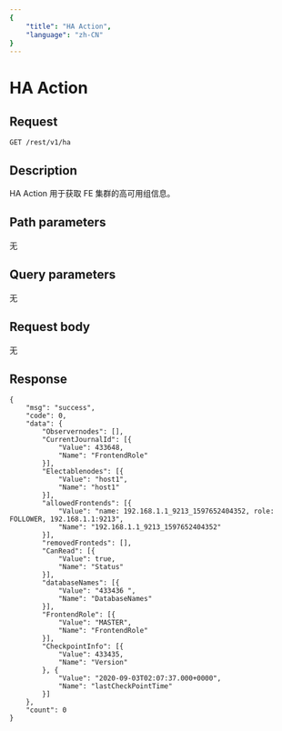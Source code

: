 ```yaml
---
{
    "title": "HA Action",
    "language": "zh-CN"
}
---
```


<!-- 
Licensed to the Apache Software Foundation (ASF) under one
or more contributor license agreements.  See the NOTICE file
distributed with this work for additional information
regarding copyright ownership.  The ASF licenses this file
to you under the Apache License, Version 2.0 (the
"License"); you may not use this file except in compliance
with the License.  You may obtain a copy of the License at

  http://www.apache.org/licenses/LICENSE-2.0

Unless required by applicable law or agreed to in writing,
software distributed under the License is distributed on an
"AS IS" BASIS, WITHOUT WARRANTIES OR CONDITIONS OF ANY
KIND, either express or implied.  See the License for the
specific language governing permissions and limitations
under the License.
-->

# HA Action

## Request

```
GET /rest/v1/ha
```

## Description

HA Action 用于获取 FE 集群的高可用组信息。
    
## Path parameters

无

## Query parameters

无

## Request body

无

## Response

```
{
	"msg": "success",
	"code": 0,
	"data": {
		"Observernodes": [],
		"CurrentJournalId": [{
			"Value": 433648,
			"Name": "FrontendRole"
		}],
		"Electablenodes": [{
			"Value": "host1",
			"Name": "host1"
		}],
		"allowedFrontends": [{
			"Value": "name: 192.168.1.1_9213_1597652404352, role: FOLLOWER, 192.168.1.1:9213",
			"Name": "192.168.1.1_9213_1597652404352"
		}],
		"removedFronteds": [],
		"CanRead": [{
			"Value": true,
			"Name": "Status"
		}],
		"databaseNames": [{
			"Value": "433436 ",
			"Name": "DatabaseNames"
		}],
		"FrontendRole": [{
			"Value": "MASTER",
			"Name": "FrontendRole"
		}],
		"CheckpointInfo": [{
			"Value": 433435,
			"Name": "Version"
		}, {
			"Value": "2020-09-03T02:07:37.000+0000",
			"Name": "lastCheckPointTime"
		}]
	},
	"count": 0
}
```
    
